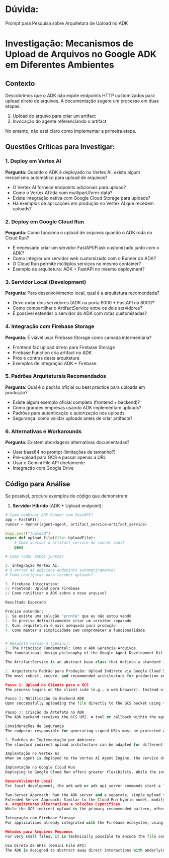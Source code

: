 # Dúvida: 
Prompt para Pesquisa sobre Arquitetura de Upload no ADK

  # Investigação: Mecanismos de Upload de Arquivos no Google ADK em Diferentes Ambientes

  ## Contexto
  Descobrimos que o ADK não expõe endpoints HTTP customizados para upload direto de arquivos. A documentação sugere um processo em duas etapas:
  1. Upload do arquivo para criar um artifact
  2. Invocação do agente referenciando o artifact

  No entanto, não está claro como implementar a primeira etapa.

  ## Questões Críticas para Investigar:

  ### 1. Deploy em Vertex AI
  **Pergunta**: Quando o ADK é deployado no Vertex AI, existe algum mecanismo automático para upload de arquivos?
  - O Vertex AI fornece endpoints adicionais para upload?
  - Como o Vertex AI lida com multipart/form-data?
  - Existe integração nativa com Google Cloud Storage para uploads?
  - Há exemplos de aplicações em produção no Vertex AI que recebem uploads?

  ### 2. Deploy em Google Cloud Run
  **Pergunta**: Como funciona o upload de arquivos quando o ADK roda no Cloud Run?
  - É necessário criar um servidor FastAPI/Flask customizado junto com o ADK?
  - Como integrar um servidor web customizado com o Runner do ADK?
  - O Cloud Run permite múltiplos serviços no mesmo container?
  - Exemplo de arquitetura: ADK + FastAPI no mesmo deployment?

  ### 3. Servidor Local (Development)
  **Pergunta**: Para desenvolvimento local, qual é a arquitetura recomendada?
  - Devo rodar dois servidores (ADK na porta 8000 + FastAPI na 8001)?
  - Como compartilhar o ArtifactService entre os dois servidores?
  - É possível estender o servidor do ADK com rotas customizadas?

  ### 4. Integração com Firebase Storage
  **Pergunta**: É viável usar Firebase Storage como camada intermediária?
  - Frontend faz upload direto para Firebase Storage
  - Firebase Function cria artifact no ADK
  - Prós e contras desta arquitetura
  - Exemplos de integração ADK + Firebase

  ### 5. Padrões Arquiteturais Recomendados
  **Pergunta**: Qual é o padrão oficial ou best practice para uploads em produção?
  - Existe algum exemplo oficial completo (frontend + backend)?
  - Como grandes empresas usando ADK implementam uploads?
  - Padrões para autenticação e autorização nos uploads
  - Segurança: como validar uploads antes de criar artifacts?

  ### 6. Alternativas e Workarounds
  **Pergunta**: Existem abordagens alternativas documentadas?
  - Usar base64 no prompt (limitações de tamanho?)
  - Pré-upload para GCS e passar apenas a URL
  - Usar o Gemini File API diretamente
  - Integração com Google Drive

  ## Código para Análise
  Se possível, procure exemplos de código que demonstrem:

  1. **Servidor Híbrido** (ADK + Upload endpoint):
  ```python
  # Como combinar ADK Runner com FastAPI?
  app = FastAPI()
  runner = Runner(agent=agent, artifact_service=artifact_service)

  @app.post("/upload")
  async def upload_file(file: UploadFile):
      # Como acessar o artifact_service do runner aqui?
      pass

  # Como rodar ambos juntos?

  2. Integração Vertex AI:
  # O Vertex AI adiciona endpoints automaticamente?
  # Como configurar para receber uploads?

  3. Firebase Integration:
  // Frontend: Upload para Firebase
  // Como notificar o ADK sobre o novo arquivo?

  Resultado Esperado

  Preciso entender:
  1. Se existe uma solução "pronta" que eu não estou vendo
  2. Se preciso definitivamente criar um servidor separado
  3. Qual arquitetura é mais adequada para produção
  4. Como manter a simplicidade sem comprometer a funcionalidade


# Resposta versao A (gemini):
1. The Princípio Fundamental: Como o ADK Gerencia Arquivos
The foundational design philosophy of the Google Agent Development Kit (ADK) deliberately separates file upload mechanics from core agent logic. The ADK does not offer a native, built-in endpoint for receiving direct file uploads (e.g., via multipart/form-data). Instead, its primary component for file management, the ArtifactService, is designed to manage the lifecycle of "artifacts," which are metadata representations of binary data that already exist in an external storage system. github.io

The ArtifactService is an abstract base class that defines a standard interface for saving, loading, listing, and deleting these artifact references. github.io This design presupposes that the files are uploaded to a storage location first, and a reference to that file (such as a URI) is then passed to the ADK application. github.io The ADK, using a concrete implementation like GcsArtifactService, then creates an artifact that points to this file, rather than ingesting the file's bytes itself. github.io This delegation of responsibility is a core architectural choice, ensuring that the ADK focuses on orchestration and state management while leveraging dedicated services for scalable storage. github.io Consequently, documentation mentioning "Handling User Uploads" refers to the ADK's capacity to manage the artifact after the upload has been completed by an external process. github.io

2. Arquitetura Padrão para Produção: Upload Indireto via Google Cloud Storage (GCS)
The most robust, secure, and recommended architecture for production environments is an indirect upload workflow utilizing Google Cloud Storage (GCS). This pattern decouples the I/O-intensive upload traffic from the application server and leverages Google's highly scalable infrastructure. The ADK provides a concrete implementation, GcsArtifactService, specifically for this integration. github.io

Passo 1: Upload do Cliente para o GCS
The process begins on the client-side (e.g., a web browser). Instead of sending the file to the ADK backend, the client requests a secure, temporary upload URL from the backend. The standard best practice is to use GCS Signed URLs (v4), which grant time-limited, specific permissions to upload an object to a bucket without exposing service account credentials to the client.

Passo 2: Notificação do Backend ADK
Upon successfully uploading the file directly to the GCS bucket using the signed URL, the client receives the GCS URI of the newly created object (e.g., gs://bucket-name/object-name). The client then makes a second, lightweight API call to the ADK backend, passing this GCS URI as a parameter in the request.

Passo 3: Criação do Artefato no ADK
The ADK backend receives the GCS URI. A tool or callback within the agent then invokes the ArtifactService (e.g., via context.save_artifact()). The GcsArtifactService uses the provided URI to create a metadata record—the "artifact"—which points to the file in GCS. This artifact is versioned and associated with the current user and session context.

Considerações de Segurança
The endpoint responsible for generating signed URLs must be protected and accessible only to authenticated users. IAM permissions should be narrowly scoped to ensure the backend service account has the minimal necessary roles (e.g., iam.serviceAccountTokenCreator). The responsibility for file validation (checking MIME types, size limits, or scanning for malware) lies with the developer. This validation should occur either on the backend before generating the signed URL or asynchronously via a Cloud Function triggered by the GCS upload.

3. Padrões de Implementação por Ambiente
The standard indirect upload architecture can be adapted for different deployment environments, from managed cloud services to local development machines.

Implantação no Vertex AI
When an agent is deployed to the Vertex AI Agent Engine, the service does not automatically provision a file upload endpoint. The expected and standard workflow is for files to be uploaded to Google Cloud Storage beforehand. The agent, configured with GcsArtifactService, then interacts with the files via their GCS URIs. This approach is strongly supported by the native integration between Vertex AI and the broader Google Cloud ecosystem. Documentation and examples for Retrieval-Augmented Generation (RAG) applications on Vertex AI explicitly demonstrate this pattern of pre-uploading documents to GCS. github.com youtube.com github.io medium.com google.com

Implantação no Google Cloud Run
Deploying to Google Cloud Run offers greater flexibility. While the indirect GCS upload remains the recommended production pattern, it is possible to create a "hybrid" server. The ADK provides a get_fast_api_app() helper function that creates a FastAPI application with the agent's endpoints. github.io medium.com Developers can extend this FastAPI app by adding custom routes, such as an /upload endpoint that handles multipart/form-data requests. In this scenario, the custom endpoint would receive the file, upload it to GCS, and then interact with the ArtifactService internally. This allows the agent and the upload logic to coexist within the same Cloud Run container. github.io google.com

Desenvolvimento Local
For local development, the adk web or adk api_server commands start a local FastAPI server. github.io This server does not include an upload endpoint by default. To simulate a production environment, developers have two primary strategies:

Two-Server Approach: Run the ADK server and a separate, simple upload server (e.g., another FastAPI or Flask script) in parallel. This cleanly isolates responsibilities.
Extended Server Approach: Similar to the Cloud Run hybrid model, modify the application script to extend the FastAPI app generated by the ADK with custom upload routes. This can be more convenient for development but requires a deeper understanding of the ADK's server construction. google.com For local testing, InMemoryArtifactService can be used to manage artifact metadata without needing a GCS bucket.
4. Arquiteturas Alternativas e Soluções Específicas
While the GCS indirect upload is the primary recommended pattern, other architectures are viable for specific use cases.

Integração com Firebase Storage
For applications already integrated with the Firebase ecosystem, using Firebase Storage is a powerful alternative. The workflow involves the client uploading a file to Firebase Storage, which internally uses a GCS bucket. google.com This upload can trigger a Cloud Function, google.com which then communicates with the ADK backend, passing the file's reference to create an artifact. This pattern is particularly effective because Firebase provides robust, declarative security rules that can validate file type, size, and user authentication at the point of upload, simplifying client-side logic. google.com

Métodos para Arquivos Pequenos
For very small files, it is technically possible to encode the file content as a Base64 string and include it directly within a JSON payload sent to the agent. However, this is not a recommended or scalable practice. Base64 encoding increases data size by approximately 33%, consuming more bandwidth and quickly hitting prompt size limits of the underlying language model. Its use should be limited to niche cases like tiny icons or configuration thumbnails.

Uso Direto de APIs (Gemini File API)
The ADK is designed to abstract away direct interactions with underlying services like the Gemini File API. While a developer could bypass the ADK's ArtifactService and use the Gemini File API directly within a custom tool, this would subvert the state and context management benefits provided by the ADK. Such an approach would lead to a less cohesive architecture and is generally discouraged in favor of using the provided ArtifactService abstraction.